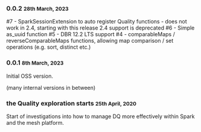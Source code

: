 ### 0.0.2 <small>28th March, 2023</small>

#7 - SparkSessionExtension to auto register Quality functions - does not work in 2.4, starting with this release 2.4 support is deprecated
#6 - Simple as_uuid function
#5 - DBR 12.2 LTS support
#4 - comparableMaps / reverseComparableMaps functions, allowing map comparison / set operations (e.g. sort, distinct etc.)

### 0.0.1 <small>8th March, 2023</small>

Initial OSS version.

(many internal versions in between)

### the Quality exploration starts <small>25th April, 2020</small>

Start of investigations into how to manage DQ more effectively within Spark and the mesh platform.
